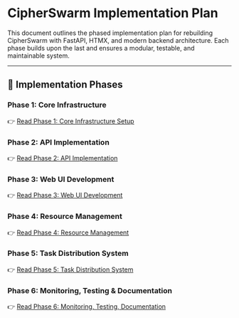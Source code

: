 # CipherSwarm Implementation Plan

This document outlines the phased implementation plan for rebuilding CipherSwarm with FastAPI, HTMX, and modern backend architecture. Each phase builds upon the last and ensures a modular, testable, and maintainable system.

---

## 🚀 Implementation Phases

### Phase 1: Core Infrastructure
👉 [Read Phase 1: Core Infrastructure Setup](phase-1-core-infrastructure.md)

### Phase 2: API Implementation
👉 [Read Phase 2: API Implementation](phase-2-api-implementation.md)

### Phase 3: Web UI Development
👉 [Read Phase 3: Web UI Development](phase-3-web-ui.md)

### Phase 4: Resource Management
👉 [Read Phase 4: Resource Management](phase-4-resource-management.md)

### Phase 5: Task Distribution System
👉 [Read Phase 5: Task Distribution System](phase-5-task-distribution.md)

### Phase 6: Monitoring, Testing & Documentation
👉 [Read Phase 6: Monitoring, Testing, Documentation](phase-6-monitoring-testing-documentation.md)
